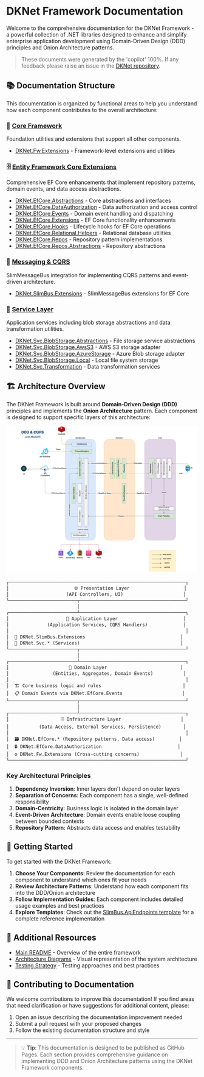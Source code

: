 # DKNet Framework Documentation

Welcome to the comprehensive documentation for the DKNet Framework - a powerful collection of .NET libraries designed to enhance and simplify enterprise application development using Domain-Driven Design (DDD) principles and Onion Architecture patterns.

> These documents were generated by the 'copilot' 100%. If any feedback please raise an issue in the [DKNet repository](https://github.com/baoduy/DKNet).

## 📚 Documentation Structure

This documentation is organized by functional areas to help you understand how each component contributes to the overall architecture:

### 🔧 [Core Framework](./Core/README.md)
Foundation utilities and extensions that support all other components.

- [DKNet.Fw.Extensions](./Core/DKNet.Fw.Extensions.md) - Framework-level extensions and utilities

### 🗄️ [Entity Framework Core Extensions](./EfCore/README.md)
Comprehensive EF Core enhancements that implement repository patterns, domain events, and data access abstractions.

- [DKNet.EfCore.Abstractions](./EfCore/DKNet.EfCore.Abstractions.md) - Core abstractions and interfaces
- [DKNet.EfCore.DataAuthorization](../EfCore/DKNet.EfCore.DataAuthorization/README.md) - Data authorization and access control
- [DKNet.EfCore.Events](../EfCore/DKNet.EfCore.Events/README.md) - Domain event handling and dispatching
- [DKNet.EfCore.Extensions](../EfCore/DKNet.EfCore.Extensions/README.md) - EF Core functionality enhancements
- [DKNet.EfCore.Hooks](../EfCore/DKNet.EfCore.Hooks/README.md) - Lifecycle hooks for EF Core operations
- [DKNet.EfCore.Relational.Helpers](../EfCore/DKNet.EfCore.Relational.Helpers/README.md) - Relational database utilities
- [DKNet.EfCore.Repos](../EfCore/DKNet.EfCore.Repos/README.md) - Repository pattern implementations
- [DKNet.EfCore.Repos.Abstractions](./EfCore/DKNet.EfCore.Repos.Abstractions.md) - Repository abstractions

### 📨 [Messaging & CQRS](./Messaging/README.md)
SlimMessageBus integration for implementing CQRS patterns and event-driven architecture.

- [DKNet.SlimBus.Extensions](./Messaging/DKNet.SlimBus.Extensions.md) - SlimMessageBus extensions for EF Core

### 🔧 [Service Layer](./Services/README.md)
Application services including blob storage abstractions and data transformation utilities.

- [DKNet.Svc.BlobStorage.Abstractions](./Services/DKNet.Svc.BlobStorage.Abstractions.md) - File storage service abstractions
- [DKNet.Svc.BlobStorage.AwsS3](../Services/DKNet.Svc.BlobStorage.AwsS3/README.md) - AWS S3 storage adapter
- [DKNet.Svc.BlobStorage.AzureStorage](../Services/DKNet.Svc.BlobStorage.AzureStorage/README.md) - Azure Blob storage adapter
- [DKNet.Svc.BlobStorage.Local](../Services/DKNet.Svc.BlobStorage.Local/README.md) - Local file system storage
- [DKNet.Svc.Transformation](../Services/DKNet.Svc.Transformation/README.md) - Data transformation services

## 🏗️ Architecture Overview

The DKNet Framework is built around **Domain-Driven Design (DDD)** principles and implements the **Onion Architecture** pattern. Each component is designed to support specific layers of this architecture:

![Diagram](../Diagram.png)

```
┌─────────────────────────────────────────────────────────────────┐
│                        🌐 Presentation Layer                    │
│                     (API Controllers, UI)                      │
└─────────────────────────┬───────────────────────────────────────┘
                          │
┌─────────────────────────┴───────────────────────────────────────┐
│                     🎯 Application Layer                        │
│              (Application Services, CQRS Handlers)             │
│                                                                 │
│  📨 DKNet.SlimBus.Extensions                                   │
│  🔧 DKNet.Svc.* (Services)                                     │
└─────────────────────────┬───────────────────────────────────────┘
                          │
┌─────────────────────────┴───────────────────────────────────────┐
│                      💼 Domain Layer                           │
│                (Entities, Aggregates, Domain Events)           │
│                                                                 │
│  🏗️ Core business logic and rules                              │
│  📋 Domain Events via DKNet.EfCore.Events                      │
└─────────────────────────┬───────────────────────────────────────┘
                          │
┌─────────────────────────┴───────────────────────────────────────┐
│                   🗄️ Infrastructure Layer                      │
│           (Data Access, External Services, Persistence)        │
│                                                                 │
│  🗃️ DKNet.EfCore.* (Repository patterns, Data access)         │
│  🔒 DKNet.EfCore.DataAuthorization                            │
│  ⚙️ DKNet.Fw.Extensions (Cross-cutting concerns)               │
└─────────────────────────────────────────────────────────────────┘
```

### Key Architectural Principles

1. **Dependency Inversion**: Inner layers don't depend on outer layers
2. **Separation of Concerns**: Each component has a single, well-defined responsibility
3. **Domain-Centricity**: Business logic is isolated in the domain layer
4. **Event-Driven Architecture**: Domain events enable loose coupling between bounded contexts
5. **Repository Pattern**: Abstracts data access and enables testability

## 🚀 Getting Started

To get started with the DKNet Framework:

1. **Choose Your Components**: Review the documentation for each component to understand which ones fit your needs
2. **Review Architecture Patterns**: Understand how each component fits into the DDD/Onion architecture
3. **Follow Implementation Guides**: Each component includes detailed usage examples and best practices
4. **Explore Templates**: Check out the [SlimBus.ApiEndpoints template](https://github.com/baoduy/DKNet/tree/dev/z_Templates/SlimBus.ApiEndpoints) for a complete reference implementation

## 📖 Additional Resources

- [Main README](../README.md) - Overview of the entire framework
- [Architecture Diagrams](../Diagram.png) - Visual representation of the system architecture
- [Testing Strategy](../TESTING_STRATEGY.md) - Testing approaches and best practices

## 🤝 Contributing to Documentation

We welcome contributions to improve this documentation! If you find areas that need clarification or have suggestions for additional content, please:

1. Open an issue describing the documentation improvement needed
2. Submit a pull request with your proposed changes
3. Follow the existing documentation structure and style

---

> 💡 **Tip**: This documentation is designed to be published as GitHub Pages. Each section provides comprehensive guidance on implementing DDD and Onion Architecture patterns using the DKNet Framework components.